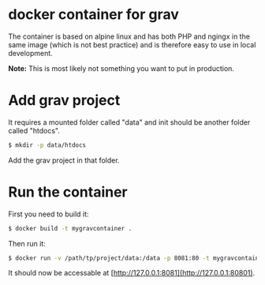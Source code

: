 # docker container for grav
The container is based on alpine linux and has both PHP and ngingx in the same
image (which is not best practice) and is therefore easy to use in local 
development. 

**Note:** This is most likely not something you want to put in production.

# Add grav project
It requires a mounted folder called "data" and init should be another folder
called "htdocs".
```sh
$ mkdir -p data/htdocs
```
Add the grav project in that folder.

# Run the container
First you need to build it:
```sh
$ docker build -t mygravcontainer .
```
Then run it:
```sh
$ docker run -v /path/tp/project/data:/data -p 8081:80 -t mygravcontainer
```
It should now be accessable at [http://127.0.0.1:8081](http://127.0.0.1:80801).
